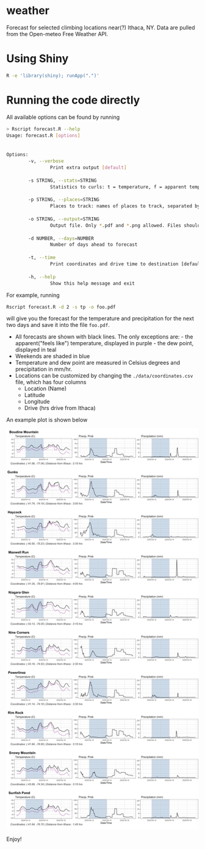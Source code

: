 # weather

Forecast for selected climbing locations near(?) Ithaca, NY. Data are pulled from the Open-meteo Free Weather API. 

# Using Shiny

```bash
R -e 'library(shiny); runApp(".")'
```

# Running the code directly

All available options can be found by running
```bash
> Rscript forecast.R --help
Usage: forecast.R [options]


Options:
        -v, --verbose
                Print extra output [default]

        -s STRING, --stats=STRING
                Statistics to curls: t = temperature, f = apparent temperature, p = precipitation, r = precipitation prob., h = relative humidity, d = dew point

        -p STRING, --places=STRING
                Places to track: names of places to track, separated by a comma. Defaults to Bodine, Gunks, Ithaca, Nine Corners, Snowy Mountains, Sunfish Pond.

        -o STRING, --output=STRING
                Output file. Only *.pdf and *.png allowed. Files should be separated by a comma.

        -d NUMBER, --days=NUMBER
                Number of days ahead to forecast

        -t, --time
                Print coordinates and drive time to destination [defaults to FALSE]

        -h, --help
                Show this help message and exit
```
For example, running
```bash
Rscript forecast.R -d 2 -s tp -o foo.pdf
```
will give you the forecast for the temperature and precipitation for the next two days and save it into the file `foo.pdf`.

- All forecasts are shown with black lines. The only exceptions are:
        - the apparent("feels like") temperature, displayed in purple 
        - the dew point, displayed in teal
- Weekends are shaded in blue
- Temperature and dew point are measured in Celsius degrees and precipitation in mm/hr.
- Locations can be customized by changing the `./data/coordinates.csv` file, which has four columns
    - Location (Name)
    - Latitude
    - Longitude
    - Drive (hrs drive from Ithaca)

An example plot is shown below

<p align="center">
<img src="images/forecast.png" width="700" />
</p>

Enjoy!